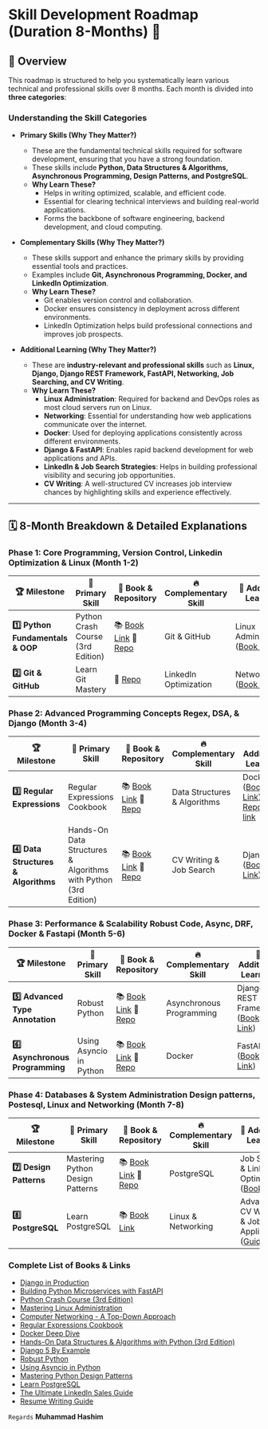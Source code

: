 # **Skill Development Roadmap**   (Duration 8-Months) 🚀

## 📌 **Overview**

This roadmap is structured to help you systematically learn various technical and professional skills over 8 months. Each month is divided into **three categories**:

### **Understanding the Skill Categories**

- **Primary Skills (Why They Matter?)**
  - These are the fundamental technical skills required for software development, ensuring that you have a strong foundation.
  - These skills include **Python, Data Structures & Algorithms, Asynchronous Programming, Design Patterns, and PostgreSQL**.
  - **Why Learn These?**
    - Helps in writing optimized, scalable, and efficient code.
    - Essential for clearing technical interviews and building real-world applications.
    - Forms the backbone of software engineering, backend development, and cloud computing.

- **Complementary Skills (Why They Matter?)**
  - These skills support and enhance the primary skills by providing essential tools and practices.
  - Examples include **Git, Asynchronous Programming, Docker, and LinkedIn Optimization**.
  - **Why Learn These?**
    - Git enables version control and collaboration.
    - Docker ensures consistency in deployment across different environments.
    - LinkedIn Optimization helps build professional connections and improves job prospects.

- **Additional Learning (Why They Matter?)**
  - These are **industry-relevant and professional skills** such as **Linux, Django, Django REST Framework, FastAPI, Networking, Job Searching, and CV Writing**.
  - **Why Learn These?**
    - **Linux Administration**: Required for backend and DevOps roles as most cloud servers run on Linux.
    - **Networking**: Essential for understanding how web applications communicate over the internet.
    - **Docker**: Used for deploying applications consistently across different environments.
    - **Django & FastAPI**: Enables rapid backend development for web applications and APIs.
    - **LinkedIn & Job Search Strategies**: Helps in building professional visibility and securing job opportunities.
    - **CV Writing**: A well-structured CV increases job interview chances by highlighting skills and experience effectively.

---

## 🗓 **8-Month Breakdown & Detailed Explanations**

### **Phase 1: Core Programming, Version Control, Linkedin Optimization & Linux (Month 1-2)**
|🏆 Milestone| 🎯 Primary Skill | 📖 Book & Repository | 🔥 Complementary Skill | 📌 Additional Learning |
|---------|---------------|---------------------|------------------|------------------|
| **1️⃣ Python Fundamentals & OOP** | Python Crash Course (3rd Edition) | 📚 [Book Link](https://www.amazon.com/Python-Crash-Course-2nd-Edition/dp/1593279280) 🔗 [Repo](https://github.com/HashimThePassionate/Python-Deep-Dive) | Git & GitHub | Linux Administration ([Book Link](https://www.packtpub.com/en-us/product/mastering-linux-administration-9781837630837)) |
| **2️⃣ Git & GitHub** | Learn Git Mastery | 🔗 [Repo](https://github.com/HashimThePassionate/learn-git-mastery) | LinkedIn Optimization | Networking ([Book Link](https://www.amazon.com/Computer-Networking-Global-James-Kurose/dp/1292405465)) |

### **Phase 2: Advanced Programming Concepts Regex, DSA, & Django (Month 3-4)**
| 🏆 Milestone | 🎯 Primary Skill | 📖 Book & Repository | 🔥 Complementary Skill | 📌 Additional Learning |
|---------|---------------|---------------------|------------------|------------------|
| **3️⃣ Regular Expressions** | Regular Expressions Cookbook | 📚 [Book Link](https://www.amazon.com/Regular-Expressions-Cookbook-Solutions-Programming/dp/1449319432) 🔗 [Repo](https://github.com/HashimThePassionate/Python-Deep-Dive/tree/main/01_python_fundamentals/20_regular_expressions) | Data Structures & Algorithms | Docker ([Book Link](https://www.amazon.com/Docker-Deep-Dive-Nigel-Poulton/dp/1521822808)) [Repository link](https://github.com/HashimThePassionate/Docker) |
| **4️⃣ Data Structures & Algorithms** | Hands-On Data Structures & Algorithms with Python (3rd Edition) | 📚 [Book Link](https://www.amazon.com/Hands-Data-Structures-Algorithms-Python/dp/1801073449) 🔗 [Repo](https://github.com/HashimThePassionate/Python-Deep-Dive/tree/main/03_data_structures) | CV Writing & Job Search | Django ([Book Link](https://www.packtpub.com/en-us/product/django-5-by-example-9781805122340)) |

### **Phase 3: Performance & Scalability Robust Code, Async, DRF, Docker & Fastapi   (Month 5-6)**
| 🏆 Milestone | 🎯 Primary Skill | 📖 Book & Repository | 🔥 Complementary Skill | 📌 Additional Learning |
|---------|---------------|---------------------|------------------|------------------|
| **5️⃣ Advanced Type Annotation** | Robust Python | 📚 [Book Link](https://www.amazon.com/Robust-Python-Write-Clean-Maintainable/dp/1098100662) 🔗 [Repo](https://github.com/HashimThePassionate/Python-Deep-Dive/tree/main/02_object_oriented_programming) | Asynchronous Programming | Django REST Framework ([Book Link](https://www.packtpub.com/en-us/product/django-in-production-9781804611289)) |
| **6️⃣ Asynchronous Programming** | Using Asyncio in Python | 📚 [Book Link](https://www.amazon.com/Using-Asyncio-Python-Understanding-Asynchronous/dp/1492075337) 🔗 [Repo](https://github.com/HashimThePassionate/Python-Deep-Dive/tree/main/02_object_oriented_programming/15_async_programming) | Docker | FastAPI ([Book Link](https://www.packtpub.com/en-us/product/building-python-microservices-with-fastapi-9781803238791)) |

### **Phase 4: Databases & System Administration Design patterns, Postesql, Linux and Networking (Month 7-8)**
| 🏆 Milestone | 🎯 Primary Skill | 📖 Book & Repository | 🔥 Complementary Skill | 📌 Additional Learning |
|---------|---------------|---------------------|------------------|------------------|
| **7️⃣ Design Patterns** | Mastering Python Design Patterns | 📚 [Book Link](https://www.packtpub.com/en-us/product/mastering-python-design-patterns-9781837639618) 🔗 [Repo](https://github.com/HashimThePassionate/Python-Deep-Dive/tree/main/05_design_patterns) | PostgreSQL | Job Search & LinkedIn Optimization ([Book Link](https://www.amazon.com/Ultimate-LinkedIn-Sales-Guide-Generating/dp/1119787882)) |
| **8️⃣ PostgreSQL** | Learn PostgreSQL | 📚 [Book Link](https://www.packtpub.com/en-us/product/learn-postgresql-9781837636204) | Linux & Networking | Advanced CV Writing & Job Applications ([Guide](https://www.myperfectresume.com/career-center/resumes/how-to/write)) |


### **Complete List of Books & Links**

- [Django in Production](https://www.packtpub.com/en-us/product/django-in-production-9781804611289)
- [Building Python Microservices with FastAPI](https://www.packtpub.com/en-us/product/building-python-microservices-with-fastapi-9781803238791)
- [Python Crash Course (3rd Edition)](https://www.amazon.com/Python-Crash-Course-2nd-Edition/dp/1593279280)
- [Mastering Linux Administration](https://www.packtpub.com/en-us/product/mastering-linux-administration-9781837630837)
- [Computer Networking - A Top-Down Approach](https://www.amazon.com/Computer-Networking-Global-James-Kurose/dp/1292405465)
- [Regular Expressions Cookbook](https://www.amazon.com/Regular-Expressions-Cookbook-Solutions-Programming/dp/1449319432)
- [Docker Deep Dive](https://www.amazon.com/Docker-Deep-Dive-Nigel-Poulton/dp/1521822808)
- [Hands-On Data Structures & Algorithms with Python (3rd Edition)](https://www.amazon.com/Hands-Data-Structures-Algorithms-Python/dp/1801073449)
- [Django 5 By Example](https://www.packtpub.com/en-us/product/django-5-by-example-9781805122340)
- [Robust Python](https://www.amazon.com/Robust-Python-Write-Clean-Maintainable/dp/1098100662)
- [Using Asyncio in Python](https://www.amazon.com/Using-Asyncio-Python-Understanding-Asynchronous/dp/1098100662)
- [Mastering Python Design Patterns](https://www.packtpub.com/en-us/product/mastering-python-design-patterns-9781837639618)
- [Learn PostgreSQL](https://www.packtpub.com/en-us/product/learn-postgresql-9781837636204)
- [The Ultimate LinkedIn Sales Guide](https://www.amazon.com/Ultimate-LinkedIn-Sales-Guide-Generating/dp/1119787882)
- [Resume Writing Guide](https://www.myperfectresume.com/career-center/resumes/how-to/write)



`Regards`
**Muhammad Hashim**

